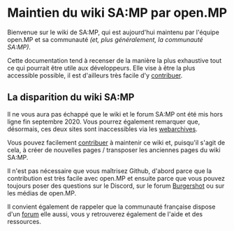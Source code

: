# Maintien du wiki SA:MP par open.MP

Bienvenue sur le wiki de SA:MP, qui est aujourd'hui maintenu par l'équipe open.MP et sa communauté _(et, plus généralement, la communauté SA:MP)_.

Cette documentation tend à recenser de la manière la plus exhaustive tout ce qui pourrait être utile aux développeurs. Elle vise à être la plus accessible possible, il est d'ailleurs très facile d'y [contribuer](/meta/Contributing).


## La disparition du wiki SA:MP

Il ne vous aura pas échappé que le wiki et le forum SA:MP ont été mis hors ligne fin septembre 2020. Vous pourrez également remarquer que, désormais, ces deux sites sont inaccessibles via les [webarchives](https://web.archive.org/).

Vous pouvez facilement [contribuer](/meta/Contributing) à maintenir ce wiki et, puisqu'il s'agit de cela, à créer de nouvelles pages / transposer les anciennes pages du wiki SA:MP.

Il n'est pas nécessaire que vous maîtrisez Github, d'abord parce que la contribution est très facile avec open.MP et ensuite parce que vous pouvez toujours poser des questions sur le Discord, sur le forum [Burgershot](https://www.burgershot.gg/) ou sur les médias de open.MP.

Il convient également de rappeler que la communauté française dispose d'un [forum](http://sa-mp-fr.com/) elle aussi, vous y retrouverez également de l'aide et des ressources.
